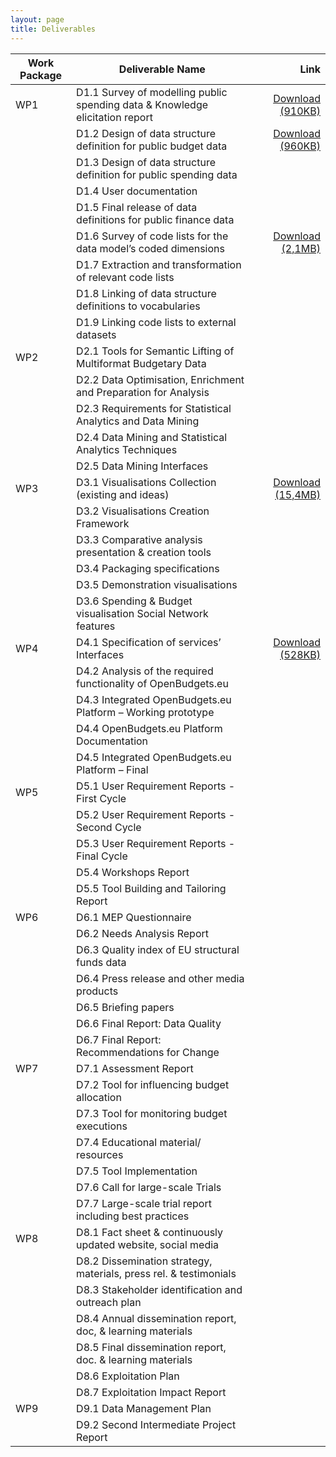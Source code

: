 ```yaml
---
layout: page
title: Deliverables
---
```




| Work Package | Deliverable Name | Link |
| - | ----------------------------------------------------------------------------- | -:|
| WP1    | 	D1.1 Survey of modelling public spending data & Knowledge elicitation report | [Download (910KB)]({{site.baseurl}}/assets/Deliverables/D1.1.pdf) |
| 	 | D1.2 Design of data structure definition for public budget data | [Download (960KB)]({{site.baseurl}}/assets/Deliverables/D1.2.pdf) |  
|    | D1.3 Design of data structure definition for public spending data    |   
| 	 | D1.4 User documentation |
| 	 | D1.5 Final release of data definitions for public finance data |
| 	 |  D1.6 Survey of code lists for the data model’s coded dimensions | [Download (2,1MB)]({{site.baseurl}}/assets/Deliverables/D1.6.pdf) |
| 	 | D1.7 Extraction and transformation of relevant code lists |
| 	 | D1.8 Linking of data structure definitions to vocabularies |
| 	 | D1.9 Linking code lists to external datasets |
| WP2	 | D2.1 Tools for Semantic Lifting of Multiformat Budgetary Data |
| 	 | D2.2 Data Optimisation, Enrichment and Preparation for Analysis |
| 	 | D2.3 Requirements for Statistical Analytics and Data Mining |
| 	 | D2.4 Data Mining and Statistical Analytics Techniques |
| 	 | D2.5 Data Mining Interfaces |
| WP3	 | D3.1 Visualisations Collection (existing and ideas) | [Download (15,4MB)]({{site.baseurl}}/assets/Deliverables/D3.1.pdf) |
| 	 | D3.2 Visualisations Creation Framework |
| 	 | D3.3 Comparative analysis presentation & creation tools |
| 	 | D3.4 Packaging specifications |
| 	 | D3.5 Demonstration visualisations |
| 	 | D3.6 Spending & Budget visualisation Social Network features |
| WP4	 | D4.1 Specification of services’ Interfaces | [Download (528KB)]({{site.baseurl}}/assets/Deliverables/D4.1.pdf) |
| 	 | D4.2 Analysis of the required functionality of OpenBudgets.eu |
| 	 |D4.3 Integrated OpenBudgets.eu Platform – Working prototype |
| 	 | D4.4 OpenBudgets.eu Platform Documentation |
| 	 | D4.5 Integrated OpenBudgets.eu Platform – Final |
| WP5	 | D5.1 User Requirement Reports - First Cycle |
| 	 | D5.2 User Requirement Reports - Second Cycle |
| 	 | D5.3 User Requirement Reports - Final Cycle |
| 	 | D5.4 Workshops Report |
| 	 | D5.5 Tool Building and Tailoring Report |
| WP6	 | D6.1 MEP Questionnaire |
|  | D6.2 Needs Analysis Report |
|  | D6.3 Quality index of EU structural funds data |
| 	 | D6.4 Press release and other media products |
| 	 | D6.5 Briefing papers |
| 	 | D6.6 Final Report: Data Quality |
| 	 | D6.7 Final Report: Recommendations for Change |
| WP7	 | D7.1 Assessment Report |
| 	 | D7.2 Tool for influencing budget allocation |
| 	 | D7.3 Tool for monitoring budget executions |
| 	 | D7.4 Educational material/ resources |
| 	 | D7.5 Tool Implementation |
| 	 | D7.6 Call for large-scale Trials |
| 	 | D7.7 Large-scale trial report including best practices |
| WP8	 | D8.1 Fact sheet & continuously updated website, social media |
| 	 | D8.2 Dissemination strategy, materials, press rel. & testimonials |
| 	 | D8.3 Stakeholder identification and outreach plan |
| 	 | D8.4 Annual dissemination report, doc, & learning materials |
| 	 | D8.5 Final dissemination report, doc. & learning materials |
| 	 | D8.6 Exploitation Plan |
| 	 | D8.7 Exploitation Impact Report |
| WP9	 | D9.1 Data Management Plan |
| 	 | D9.2 Second Intermediate Project Report |
